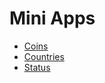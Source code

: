 # Mini Apps

- [Coins](https://hieudoanm.github.io/mini-apps/coins/)
- [Countries](https://hieudoanm.github.io/mini-apps/countries/)
- [Status](https://hieudoanm.github.io/mini-apps/status/)
